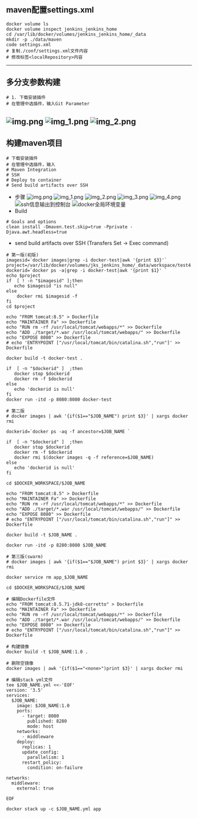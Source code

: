 ## maven配置settings.xml
```shell
docker volume ls
docker volume inspect jenkins_jenkins_home
cd /var/lib/docker/volumes/jenkins_jenkins_home/_data
mkdir -p ./data/maven
code settings.xml
# 复制./conf/settings.xml文件内容
# 修改标签<localRepository>内容
```
---
## 多分支参数构建
```shell
# 1. 下载安装插件
# 在管理中选插件，输入Git Parameter
```
![img.png](img/多分支参数构建/img.png)
![img_1.png](img/多分支参数构建/img_1.png)
![img_2.png](img/多分支参数构建/img_2.png)
--- 
## 构建maven项目
```shell
# 下载安装插件
# 在管理中选插件，输入
# Maven Integration
# SSH
# Deploy to container 
# Send build artifacts over SSH
```
- 步骤
    ![img.png](img/构建maven项目/img.png)
    ![img_1.png](img/构建maven项目/img_1.png)
    ![img_2.png](img/构建maven项目/img_2.png)
    ![img_3.png](img/构建maven项目/img_3.png)
    ![img_4.png](img/构建maven项目/img_4.png)
    ![ssh信息输出到控制台](img/构建maven项目/img_5.png)
    ![docker全局环境变量](img/构建maven项目/img_6.png)
- Build
```shell
# Goals and options
clean install -Dmaven.test.skip=true -Pprivate -Djava.awt.headless=true
```
- send build artifacts over SSH (Transfers Set -> Exec command)
```shell
# 第一版(初版)
imagesid=`docker images|grep -i docker-test|awk '{print $3}'`
project=/var/lib/docker/volumes/jks_jenkins_home/_data/workspace/test4
dockerid=`docker ps -a|grep -i docker-test|awk '{print $1}' `
echo $project
if  [ ! -n "$imagesid" ];then
   echo $imagesid "is null"
else
    docker rmi $imagesid -f
fi
cd $project

echo "FROM tomcat:8.5" > Dockerfile
echo "MAINTAINER Fa" >> Dockerfile
echo "RUN rm -rf /usr/local/tomcat/webapps/*" >> Dockerfile
echo "ADD ./target/*.war /usr/local/tomcat/webapps/" >> Dockerfile
echo "EXPOSE 8080" >> Dockerfile
# echo 'ENTRYPOINT ["/usr/local/tomcat/bin/catalina.sh","run"]' >> Dockerfile

docker build -t docker-test .

if  [ -n "$dockerid" ]  ;then
   docker stop $dockerid
   docker rm -f $dockerid
else
   echo 'dockerid is null'
fi
docker run -itd -p 8080:8080 docker-test
```
```shell
# 第二版
# docker images | awk '{if($1=="$JOB_NAME") print $3}' | xargs docker rmi

dockerid=`docker ps -aq -f ancestor=$JOB_NAME `

if  [ -n "$dockerid" ]  ;then
   docker stop $dockerid
   docker rm -f $dockerid
   docker rmi $(docker images -q -f reference=$JOB_NAME)
else
   echo 'dockerid is null'
fi

cd $DOCKER_WORKSPACE/$JOB_NAME

echo "FROM tomcat:8.5" > Dockerfile
echo "MAINTAINER Fa" >> Dockerfile
echo "RUN rm -rf /usr/local/tomcat/webapps/*" >> Dockerfile
echo "ADD ./target/*.war /usr/local/tomcat/webapps/" >> Dockerfile
echo "EXPOSE 8080" >> Dockerfile
# echo "ENTRYPOINT ["/usr/local/tomcat/bin/catalina.sh","run"]" >> Dockerfile

docker build -t $JOB_NAME .

docker run -itd -p 8280:8080 $JOB_NAME

```
```shell
# 第三版(swarm)
# docker images | awk '{if($1=="$JOB_NAME") print $3}' | xargs docker rmi

docker service rm app_$JOB_NAME

cd $DOCKER_WORKSPACE/$JOB_NAME

# 编辑Dockerfile文件
echo "FROM tomcat:8.5.71-jdk8-corretto" > Dockerfile
echo "MAINTAINER Fa" >> Dockerfile
echo "RUN rm -rf /usr/local/tomcat/webapps/*" >> Dockerfile
echo "ADD ./target/*.war /usr/local/tomcat/webapps/" >> Dockerfile
echo "EXPOSE 8080" >> Dockerfile
# echo "ENTRYPOINT ["/usr/local/tomcat/bin/catalina.sh","run"]" >> Dockerfile

# 构建镜像
docker build -t $JOB_NAME:1.0 .

# 删除空镜像
docker images | awk '{if($1=="<none>")print $3}' | xargs docker rmi 

# 编辑stack yml文件
tee $JOB_NAME.yml <<-'EOF'
version: '3.5'
services:
  $JOB_NAME:
    image: $JOB_NAME:1.0
    ports:
      - target: 8080
        published: 8280
        mode: host
    networks:
      - middleware
    deploy:
      replicas: 1
      update_config:
        parallelism: 1
      restart_policy:
        condition: on-failure

networks:
  middleware:
    external: true

EOF

docker stack up -c $JOB_NAME.yml app

```
